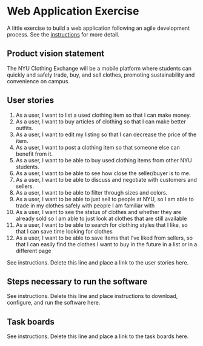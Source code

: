 # Web Application Exercise

A little exercise to build a web application following an agile development process. See the [instructions](instructions.md) for more detail.

## Product vision statement

The NYU Clothing Exchange will be a mobile platform where students can quickly and safely trade, buy, and sell clothes, promoting sustainability and convenience on campus.

## User stories

1. As a user, I want to list a used clothing item so that I can make money.
2. As a user, I want to buy articles of clothing so that I can make better outfits.
3. As a user, I want to edit my listing so that I can decrease the price of the item.
4. As a user, I want to post a clothing item so that someone else can benefit from it.
5. As a user, I want to be able to buy used clothing items from other NYU students.
6. As a user, I want to be able to see how close the seller/buyer is to me.
7. As a user, I want to be able to discuss and negotiate with customers and sellers.
8. As a user, I want to be able to filter through sizes and colors. 
9. As a user, I want to be able to just sell to people at NYU, so I am able to trade in my clothes safely with people I am familiar with
10. As a user, I want to see the status of clothes and whether they are already sold so I am able to just look at clothes that are still available
11. As a user, I want to be able to search for clothing styles that I like, so that I can save time looking for clothes
12. As a user, I want to be able to save items that I’ve liked from sellers, so that I can easily find the clothes I want to buy in the future in a list or in a different page



See instructions. Delete this line and place a link to the user stories here.

## Steps necessary to run the software

See instructions. Delete this line and place instructions to download, configure, and run the software here.

## Task boards

See instructions. Delete this line and place a link to the task boards here.
